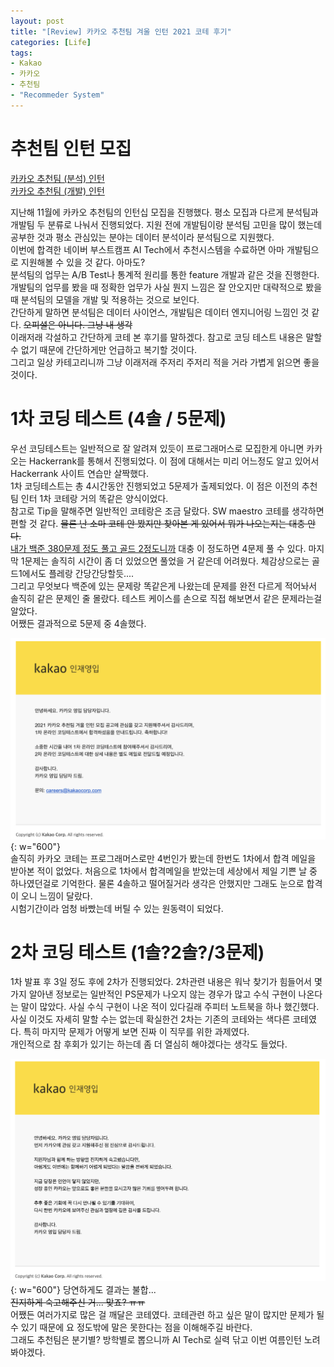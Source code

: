 ```yaml
---
layout: post
title: "[Review] 카카오 추천팀 겨울 인턴 2021 코테 후기"
categories: [Life]
tags:
- Kakao
- 카카오
- 추천팀
- "Recommeder System"
---
```


# 추천팀 인턴 모집
[카카오 추천팀 (분석) 인턴](https://careers.kakao.com/jobs/P-12262)  
[카카오 추천팀 (개발) 인턴](https://careers.kakao.com/jobs/P-12261)  

지난해 11월에 카카오 추천팀의 인턴십 모집을 진행했다. 평소 모집과 다르게 분석팀과 개발팀 두 분류로 나눠서 진행되었다. 지원 전에 개발팀이랑 분석팀 고민을 많이 했는데 공부한 것과 평소 관심있는 분야는 데이터 분석이라 분석팀으로 지원했다.  
이번에 합격한 네이버 부스트캠프 AI Tech에서 추천시스템을 수료하면 아마 개발팀으로 지원해볼 수 있을 것 같다. 아마도?  
분석팀의 업무는 A/B Test나 통계적 원리를 통한 feature 개발과 같은 것을 진행한다. 개발팀의 업무를 봤을 때 정확한 업무가 사실 뭔지 느낌은 잘 안오지만 대략적으로 봤을 때 분석팀의 모델을 개발 및 적용하는 것으로 보인다.  
간단하게 말하면 분석팀은 데이터 사이언스, 개발팀은 데이터 엔지니어링 느낌인 것 같다. ~~오피셜은 아니다. 그냥 내 생각~~  
이래저래 각설하고 간단하게 코테 본 후기를 말하겠다. 참고로 코딩 테스트 내용은 말할 수 없기 때문에 간단하게만 언급하고 복기할 것이다.  
그리고 일상 카테고리니까 그냥 이래저래 주저리 주저리 적을 거라 가볍게 읽으면 좋을 것이다.

# 1차 코딩 테스트 (4솔 / 5문제)
우선 코딩테스트는 일반적으로 잘 알려져 있듯이 프로그래머스로 모집한게 아니면 카카오는 Hackerrank를 통해서 진행되었다. 이 점에 대해서는 미리 어느정도 알고 있어서 Hackerrank 사이트 연습만 살짝했다.  
1차 코딩테스트는 총 4시간동안 진행되었고 5문제가 출제되었다. 이 점은 이전의 추천팀 인터 1차 코테랑 거의 똑같은 양식이었다.  
참고로 Tip을 말해주면 일반적인 코테랑은 조금 달랐다. SW maestro 코테를 생각하면 편할 것 같다. ~~물론 난 소마 코테 안 봤지만 찾아본 게 있어서 뭐가 나오는지는 대충 안다.~~  
[내가 백준 380문제 정도 풀고 골드 2정도니까](https://www.acmicpc.net/user/kbp0237) 대충 이 정도하면 4문제 풀 수 있다. 마지막 1문제는 솔직히 시간이 좀 더 있었으면 풀었을 거 같은데 어려웠다. 체감상으로는 골드1에서도 플레랑 간당간당할듯....  
그리고 무엇보다 백준에 있는 문제랑 똑같은게 나왔는데 문제를 완전 다르게 적어놔서 솔직히 같은 문제인 줄 몰랐다. 테스트 케이스를 손으로 직접 해보면서 같은 문제라는걸 알았다.  
어쨌든 결과적으로 5문제 중 4솔했다.  

![](/image/Life/rec1_pass_2021.png){: w="600"}  
솔직히 카카오 코테는 프로그래머스로만 4번인가 봤는데 한번도 1차에서 합격 메일을 받아본 적이 없었다. 처음으로 1차에서 합격메일을 받았는데 세상에서 제일 기쁜 날 중 하나였던걸로 기억한다.  물론 4솔하고 떨어질거라 생각은 안했지만 그래도 눈으로 합격이 오니 느낌이 달랐다.  
시험기간이라 엄청 바빴는데 버틸 수 있는 원동력이 되었다.  

# 2차 코딩 테스트 (1솔?2솔?/3문제)
1차 발표 후 3일 정도 후에 2차가 진행되었다. 2차관련 내용은 워낙 찾기가 힘들어서 몇가지 알아낸 정보로는 일반적인 PS문제가 나오지 않는 경우가 많고 수식 구현이 나온다는 말이 많았다. 사실 수식 구현이 나온 적이 있다길래 주피터 노트북을 하나 했긴했다.  
사실 이것도 자세히 말할 수는 없는데 확실한건 2차는 기존의 코테와는 색다른 코테였다. 특히 마지막 문제가 어떻게 보면 진짜 이 직무를 위한 과제였다.  
개인적으로 참 후회가 있기는 하는데 좀 더 열심히 해야겠다는 생각도 들었다.  

![](/image/Life/rec2_fail_2021.png){: w="600"}
당연하게도 결과는 불합...  
~~진지하게 숙고해주신 거... 맞죠? ㅠㅠ~~  
어쨌든 여러가지로 많은 걸 깨달은 코테였다. 코테관련 하고 싶은 말이 많지만 문제가 될 수 있기 때문에 요 정도밖에 말은 못한다는 점을 이해해주길 바란다.  
그래도 추천팀은 분기별? 방학별로 뽑으니까 AI Tech로 실력 닦고 이번 여름인턴 노려봐야겠다.